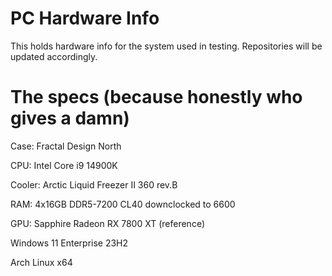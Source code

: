# PC Hardware Info
This holds hardware info for the system used in testing. Repositories will be updated accordingly.

# The specs (because honestly who gives a damn)
Case: Fractal Design North

CPU: Intel Core i9 14900K

Cooler: Arctic Liquid Freezer II 360 rev.B

RAM: 4x16GB DDR5-7200 CL40 downclocked to 6600

GPU: Sapphire Radeon RX 7800 XT (reference)

Windows 11 Enterprise 23H2

Arch Linux x64
